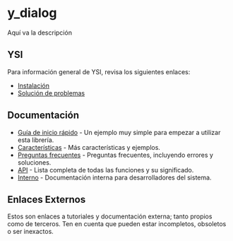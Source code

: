 # y_dialog

Aquí va la descripción

## YSI

Para información general de YSI, revisa los siguientes enlaces:

* [Instalación](../instalacion.md)
* [Solución de problemas](../solucion-problemas.md)

## Documentación

* [Guía de inicio rápido](y_dialog/inicio-rapido.md) - Un ejemplo muy simple para empezar a utilizar esta librería.
* [Características](y_dialog/caracteristicas.md) - Más características y ejemplos.
* [Preguntas frecuentes](y_dialog/preguntas-frecuentes.md) - Preguntas frecuentes, incluyendo errores y soluciones.
* [API](y_dialog/api.md) - Lista completa de todas las funciones y su significado.
* [Interno](y_dialog/interno.md) - Documentación interna para desarrolladores del sistema.

## Enlaces Externos

Estos son enlaces a tutoriales y documentación externa; tanto propios como de terceros. Ten en cuenta que pueden estar incompletos, obsoletos o ser inexactos.
